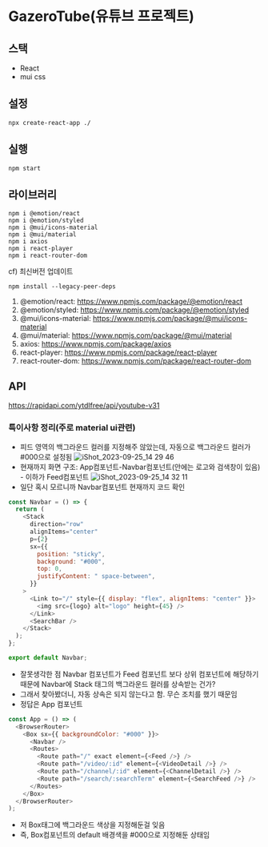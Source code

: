 # GazeroTube(유튜브 프로젝트)

## 스택

- React
- mui css

## 설정

```
npx create-react-app ./
```

## 실행

```
npm start
```

## 라이브러리

```
npm i @emotion/react
npm i @emotion/styled
npm i @mui/icons-material
npm i @mui/material
npm i axios
npm i react-player
npm i react-router-dom
```

cf) 최신버전 업데이트

```
npm install --legacy-peer-deps
```

1. @emotion/react: https://www.npmjs.com/package/@emotion/react
2. @emotion/styled: https://www.npmjs.com/package/@emotion/styled
3. @mui/icons-material: https://www.npmjs.com/package/@mui/icons-material
4. @mui/material: https://www.npmjs.com/package/@mui/material
5. axios: https://www.npmjs.com/package/axios
6. react-player: https://www.npmjs.com/package/react-player
7. react-router-dom: https://www.npmjs.com/package/react-router-dom

## API

https://rapidapi.com/ytdlfree/api/youtube-v31

### 특이사항 정리(주로 material ui관련)

- 피드 영역의 백그라운드 컬러를 지정해주 않았는데, 자동으로 백그라운드 컬러가 #000으로 설정됨
  ![iShot_2023-09-25_14 29 46](https://github.com/gayoung106/gazero-tube/assets/98731537/34cce9c7-00ef-47ab-b4b9-c8f55111ca16)
- 현재까지 화면 구조: App컴포넌트-Navbar컴포넌트(안에는 로고와 검색창이 있음) - 이하가 Feed컴포넌트
  ![iShot_2023-09-25_14 32 11](https://github.com/gayoung106/gazero-tube/assets/98731537/7bfae04f-4ea1-4fa2-a957-bd9906fe03d0)
- 일단 혹시 모르니까 Navbar컴포넌트 현재까지 코드 확인

```js
const Navbar = () => {
  return (
    <Stack
      direction="row"
      alignItems="center"
      p={2}
      sx={{
        position: "sticky",
        background: "#000",
        top: 0,
        justifyContent: " space-between",
      }}
    >
      <Link to="/" style={{ display: "flex", alignItems: "center" }}>
        <img src={logo} alt="logo" height={45} />
      </Link>
      <SearchBar />
    </Stack>
  );
};

export default Navbar;
```

- 잘못생각한 점 Navbar 컴포넌트가 Feed 컴포넌트 보다 상위 컴포넌트에 해당하기 때문에 Navbar에 Stack 태그의 백그라운드 컬러를 상속받는 건가?
- 그래서 찾아봤더니, 자동 상속은 되지 않는다고 함. 무슨 조치를 했기 때문임
- 정답은 App 컴포넌트

```js
const App = () => (
  <BrowserRouter>
    <Box sx={{ backgroundColor: "#000" }}>
      <Navbar />
      <Routes>
        <Route path="/" exact element={<Feed />} />
        <Route path="/video/:id" element={<VideoDetail />} />
        <Route path="/channel/:id" element={<ChannelDetail />} />
        <Route path="/search/:searchTerm" element={<SearchFeed />} />
      </Routes>
    </Box>
  </BrowserRouter>
);
```

- 저 Box태그에 백그라운드 색상을 지정해둔걸 잊음
- 즉, Box컴포넌트의 default 배경색을 #000으로 지정해둔 상태임
